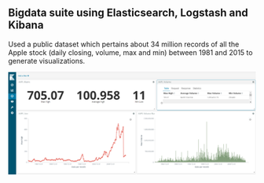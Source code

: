 ## Bigdata suite using Elasticsearch, Logstash and Kibana

Used a public dataset which pertains about 34 million records of all the Apple stock (daily closing, volume, max and min) between 1981 and 2015 to generate visualizations.

![alt text](https://github.com/AnkithDivakarRaja/ELK/blob/master/Kibana_dashboard.png)
